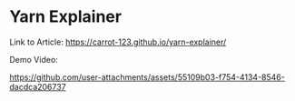 # Yarn Explainer

Link to Article: https://carrot-123.github.io/yarn-explainer/

Demo Video:

https://github.com/user-attachments/assets/55109b03-f754-4134-8546-dacdca206737

